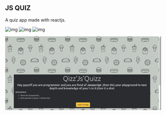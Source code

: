 ## JS QUIZ

A quiz app made with reactjs. 

![img](https://img.shields.io/badge/Library-React-brightgreen)
![img](https://img.shields.io/badge/platform-web-blue)
![img](https://img.shields.io/badge/Languages-Html%2Ccss%2Cjavascript-yellow)

![demo](quiz.gif)
